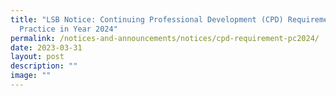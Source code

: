 ```yaml
---
title: "LSB Notice: Continuing Professional Development (CPD) Requirements for
  Practice in Year 2024"
permalink: /notices-and-announcements/notices/cpd-requirement-pc2024/
date: 2023-03-31
layout: post
description: ""
image: ""
---
```

